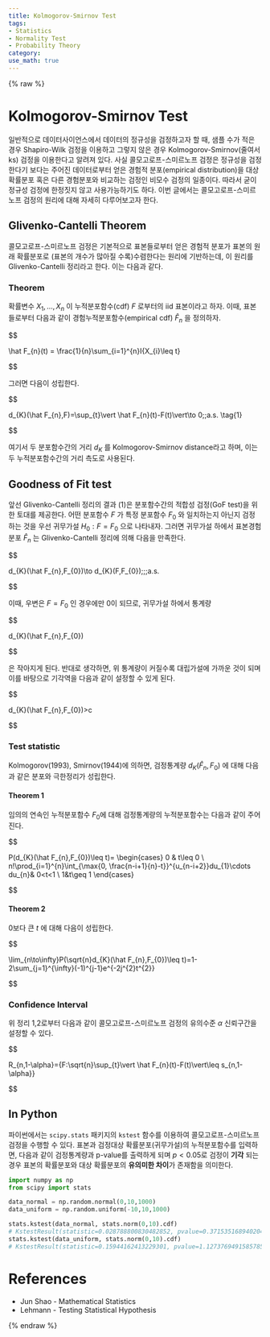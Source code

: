 ```yaml
---
title: Kolmogorov-Smirnov Test
tags:
- Statistics
- Normality Test
- Probability Theory
category: 
use_math: true
---
```

{% raw %}
# Kolmogorov-Smirnov Test

일반적으로 데이터사이언스에서 데이터의 정규성을 검정하고자 할 때, 샘플 수가 적은 경우 Shapiro-Wilk 검정을 이용하고 그렇지 않은 경우 Kolmogorov-Smirnov(줄여서 ks) 검정을 이용한다고 알려져 있다. 사실 콜모고로프-스미르노프 검정은 정규성을 검정한다기 보다는 주어진 데이터로부터 얻은 경험적 분포(empirical distribution)을 대상 확률분포 혹은 다른 경험분포와 비교하는 검정인 비모수 검정의 일종이다. 따라서 굳이 정규성 검정에 한정짓지 않고 사용가능하기도 하다. 이번 글에서는 콜모고로프-스미르노프 검정의 원리에 대해 자세히 다루어보고자 한다.

## Glivenko-Cantelli Theorem

콜모고로프-스미르노프 검정은 기본적으로 표본들로부터 얻은 경험적 분포가 표본의 원래 확률분포로 (표본의 개수가 많아질 수록)수렴한다는 원리에 기반하는데, 이 원리를 Glivenko-Cantelli 정리라고 한다. 이는 다음과 같다.

### Theorem
확률변수 $X_{1},\ldots,X_{n}$ 이 누적분포함수(cdf) $F$ 로부터의 iid 표본이라고 하자. 이때, 표본들로부터 다음과 같이 경험누적분포함수(empirical cdf) $\hat F_{n}$ 을 정의하자.


$$

\hat F_{n}(t) = \frac{1}{n}\sum_{i=1}^{n}I\{X_{i}\leq t\}


$$

그러면 다음이 성립한다.


$$

d_{K}(\hat F_{n},F)=\sup_{t}\vert \hat F_{n}(t)-F(t)\vert\to 0\;\;a.s. \tag{1}


$$

여기서 두 분포함수간의 거리 $d_{K}$ 를 Kolmogorov-Smirnov distance라고 하며, 이는 두 누적분포함수간의 거리 측도로 사용된다.

## Goodness of Fit test

앞선 Glivenko-Cantelli 정리의 결과 (1)은 분포함수간의 적합성 검정(GoF test)을 위한 토대를 제공한다. 어떤 분포함수 $F$ 가 특정 분포함수 $F_{0}$ 와 일치하는지 아닌지 검정하는 것을 우선 귀무가설 $H_{0}:F=F_{0}$ 으로 나타내자. 그러면 귀무가설 하에서 표본경험분포 $\hat F_{n}$ 는 Glivenko-Cantelli 정리에 의해 다음을 만족한다.


$$

d_{K}(\hat F_{n},F_{0})\to d_{K}(F,F_{0})\;\;\;a.s.


$$

이때, 우변은 $F=F_0$ 인 경우에만 0이 되므로, 귀무가설 하에서 통계량


$$

d_{K}(\hat F_{n},F_{0})


$$

은 작아지게 된다. 반대로 생각하면, 위 통계량이 커질수록 대립가설에 가까운 것이 되며 이를 바탕으로 기각역을 다음과 같이 설정할 수 있게 된다.


$$

d_{K}(\hat F_{n},F_{0})>c


$$

### Test statistic

Kolmogorov(1993), Smirnov(1944)에 의하면, 검정통계량 $d_{K}(\hat F_{n},F_0)$ 에 대해 다음과 같은 분포와 극한정리가 성립한다.

#### Theorem 1
임의의 연속인 누적분포함수 $F_0$에 대해 검정통계량의 누적분포함수는 다음과 같이 주어진다.

$$

P(d_{K}(\hat F_{n},F_{0})\leq t)=
\begin{cases}
0 & t\leq 0 \\
n!\prod_{i=1}^{n}\int_{\max\{0, \frac{n-i+1}{n}-t\}}^{u_{n-i+2}}du_{1}\cdots du_{n}& 0<t<1 \\
1&t\geq 1
\end{cases}


$$


#### Theorem 2
0보다 큰 $t$ 에 대해 다음이 성립한다.

$$

\lim_{n\to\infty}P(\sqrt{n}d_{K}(\hat F_{n},F_{0})\leq t)=1-2\sum_{j=1}^{\infty}(-1)^{j-1}e^{-2j^{2}t^{2}}


$$


### Confidence Interval

위 정리 1,2로부터 다음과 같이 콜모고로프-스미르노프 검정의 유의수준 $\alpha$ 신뢰구간을 설정할 수 있다.

$$

R_{n,1-\alpha}=\{F:\sqrt{n}\sup_{t}\vert \hat F_{n}(t)-F(t)\vert\leq s_{n,1-\alpha}\}


$$

## In Python

파이썬에서는 `scipy.stats` 패키지의 `kstest` 함수를 이용하여 콜모고로프-스미르노프 검정을 수행할 수 있다. 표본과 검정대상 확률분포(귀무가설)의 누적분포함수를 입력하면, 다음과 같이 검정통계량과 p-value를 출력하게 되며 $p<0.05$로 검정이 **기각** 되는 경우 표본의 확률분포와 대상 확률분포의 **유의미한 차이**가 존재함을 의미한다.

```python
import numpy as np 
from scipy import stats

data_normal = np.random.normal(0,10,1000)
data_uniform = np.random.uniform(-10,10,1000)

stats.kstest(data_normal, stats.norm(0,10).cdf)
# KstestResult(statistic=0.028788800830482852, pvalue=0.3715351689402041)
stats.kstest(data_uniform, stats.norm(0,10).cdf)
# KstestResult(statistic=0.15944162413229301, pvalue=1.1273769491585785e-22)

```

# References
- Jun Shao - Mathematical Statistics
- Lehmann - Testing Statistical Hypothesis



{% endraw %}